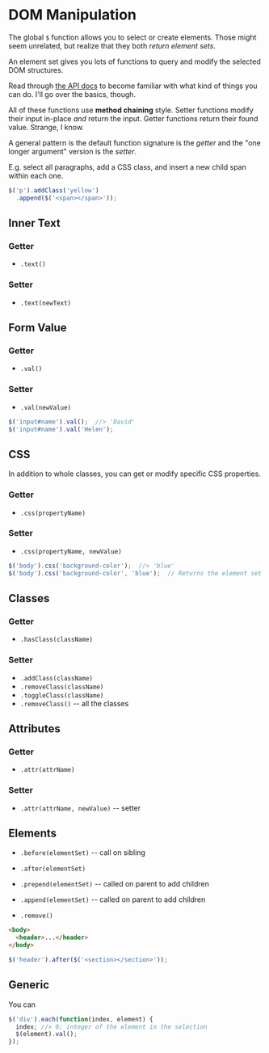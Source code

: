 # DOM Manipulation

The global `$` function allows you to select or create elements.
Those might seem unrelated, but realize that they both _return element sets_.

An element set gives you lots of functions to query and modify the selected DOM structures.

Read through [the API docs](http://api.jquery.com) to become familiar with what kind of things you can do.
I'll go over the basics, though.

All of these functions use **method chaining** style.
Setter functions modify their input in-place _and_ return the input.
Getter functions return their found value.
Strange, I know.

A general pattern is the default function signature is the _getter_ and the "one longer argument" version is the _setter_.

E.g. select all paragraphs, add a CSS class, and insert a new child span within each one.

```js
$('p').addClass('yellow')
  .append($('<span></span>'));
```

## Inner Text

### Getter

* `.text()`

### Setter

* `.text(newText)`

## Form Value

### Getter

* `.val()`

### Setter

* `.val(newValue)`

```js
$('input#name').val();  //> 'David'
$('input#name').val('Helen');
```

## CSS

In addition to whole classes, you can get or modify specific CSS properties.

### Getter

* `.css(propertyName)`

### Setter

* `.css(propertyName, newValue)`

```js
$('body').css('background-color');  //> 'blue'
$('body').css('background-color', 'blue');  // Returns the element set
```

## Classes

### Getter

* `.hasClass(className)`

### Setter

* `.addClass(className)`
* `.removeClass(className)`
* `.toggleClass(className)`
* `.removeClass()` -- all the classes

## Attributes

### Getter

* `.attr(attrName)`

### Setter

* `.attr(attrName, newValue)` -- setter

## Elements

* `.before(elementSet)` -- call on sibling
* `.after(elementSet)`

* `.prepend(elementSet)` -- called on parent to add children
* `.append(elementSet)` -- called on parent to add children

* `.remove()`

```html
<body>
  <header>...</header>
</body>
```

```js
$('header').after($('<section></section>'));
```

## Generic

You can

```js
$('div').each(function(index, element) {
  index; //> 0; integer of the element in the selection
  $(element).val();
});
```
